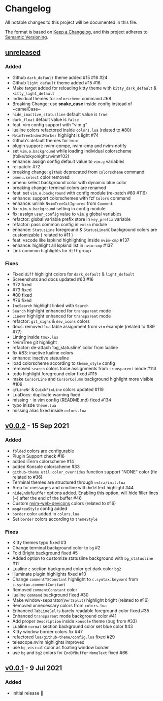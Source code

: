 # Changelog

All notable changes to this project will be documented in this file.

The format is based on [Keep a Changelog](https://keepachangelog.com/en/1.0.0/),
and this project adheres to [Semantic Versioning](https://semver.org/spec/v2.0.0.html).

## [unreleased]

### Added

- Github `dark_default` theme added #15 #16 #24
- Github `light_default` theme added #15 #16
- Make target added for reloading kitty theme with `kitty_dark_default` & `kitty_light_default`
- Individual themes for `colorscheme` command #68
- Breaking Change: use **snake_case** inside config instead of ~camelCase~
- `hide_inactive_statusline` default value is `true`
- `dark_float` default value is `false`
- feat: vim config support with "vim.g"
- lualine colors refactored inside `colors.lua` (related to #80)
- `NvimTreeIndentMarker` highlight is light #74
- Github's default themes for `tmux`
- plugin support: nvim-compe, nvim-cmp and nvim-notify
- set `vim.o.background` while loading individual colorscheme (folke/tokyonight.nvim#102)
- enhance: assign config default value to `vim.g` variables
- re-patch: #72
- breaking change: `github` deprecated from `colorscheme` command
- `pmenu.select` color removed
- pmenu select background color with dynamic blue color
- breaking change: terminal colors are renamed
- feat: set `vim.o.background` with config module (re-patch #60 #116)
- enhance: support colorschemes with fzf `Colors` command
- enhance: unlink `NvimTreeGitIgnored` from `Comment`
- fix: `vim.o.background` setting in config module
- fix: assign `user_config` value to `vim.g` global variables
- refactor: global variable prefix store in `key_prefix` variable
- refactor: pass common config in `extra` module
- enhance: `StatusLine` foreground & `StatusLineNC` background colors are customizable ( related to #11 )
- feat: vscode like lspkind highlighting inside `nvim-cmp` #137
- enhance: highlight all lspkind list in `nvim-cmp` #137
- Link common highlights for `diff` group

### Fixes

- Fixed `diff` highlight colors for `dark_default` & `light_default`
- Screenshots and docs updated #63 #16
- #72 fixed
- #73 fixed
- #80 fixed
- #76 fixed
- `IncSearch` highlight linked with `Search`
- `Search` highlight enhanced for `transparent` mode
- `LineNr` highlight enhanced for `transparent` mode
- refactor: `git_signs` & `dev_icons` colors
- docs: removed `lua` table assignment from `vim` example (related to #89 #77)
- Linting inside `tmux.lua`
- NvimTree git highlight
- refactor: de-attach 'bg_statusline' color from lualine
- fix #83: inactive lualine colors
- enhance: inactive statusline
- load colorscheme according to `theme_style` config
- removed `search` colors force assignments from `transparent` mode #113
- todo highlight foreground color fixed #115
- make `CursorLine` and `CursorColumn` background highlight more visible #109
- `qfLineNr` & `QuickFixLine` colors updated #119
- LuaDocs: duplicate warning fixed
- missing `'` in vim config (README.md) fixed #134
- typo inisde `theme.lua`
- missing alias fixed inside `colors.lua`

## [v0.0.2] - 15 Sep 2021

### Added

- `folded` colors are configurable
- Plugin Support check #16
- added iTerm colorscheme #14
- added Konsole colorscheme #33
- `github-theme.util.color_overrides` function support "NONE" color (fix related to #36)
- Terminal themes are structured through `extra/init.lua`
- Area for messages and cmdline with `bold` text highlight #44
- `hideEndOfBuffer` options added. Enabling this option, will hide filler lines (~) after the end of the buffer #46
- Custom [nvim-web-devicons](https://github.com/kyazdani42/nvim-web-devicons) colors (related to #16)
- `msgAreaStyle` config added
- `border` color added in `colors.lua`
- Set `border` colors according to `themeStyle`

### Fixes

- Kitty themes typo fixed #3
- Change terminal background color to `bg` #2
- Fold Bright background fixed #5
- Added option to customize statusline background with `bg_statusline` #11
- Lualine `c` section background color get dark color `bg2`
- illuminate plugin highlights fixed #10
- Change `commentTSConstant` highlight to `c.syntax.keyword` from `c.syntax.commentConstant`
- Removed `commentConstant` color
- lualine `command` background fixed #30
- Make window-separator(`VertSplit`) highlight bright (related to #16)
- Removed unnecessary colors from `colors.lua`
- Enhanced `TabLineSel` is barely readable foreground color fixed #35
- Enhanced `transparent` mode background color #41
- Add proper `Description` inside `konsole` theme (bug from #33)
- Lualine `normal` section background color set blue color #43
- Kitty window border colors fix #47
- refactored `lua/github-theme/config.lua` fixed #29
- telescope.nvim highlights improved
- use `bg_visiual` color as floating window border
- use `bg` and `bg2` colors for `EndOfBuffer` `NoneText` fixed #66

## [v0.0.1] - 9 Jul 2021

### Added

- Initial release 🎊

[unreleased]: https://github.com/projekt0n/github-nvim-theme/compare/v0.0.2...main
[v0.0.2]: https://github.com/projekt0n/github-nvim-theme/compare/v0.0.2...v0.0.1
[v0.0.1]: https://github.com/projekt0n/github-nvim-theme/tree/v0.0.1
